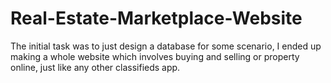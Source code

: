 # Real-Estate-Marketplace-Website
The initial task was to just design a database for some scenario, I ended up making a whole website which involves buying and selling or property online, just like any other classifieds app. 
